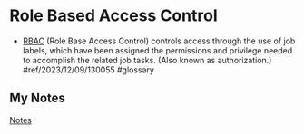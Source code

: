 # Role Based Access Control
- [RBAC](rbac.md) (Role Base Access Control) controls access through the use of job labels, which have been assigned the permissions and privilege needed to accomplish the related job tasks. (Also known as authorization.) #ref/2023/12/09/130055 #glossary 
## My Notes
[Notes](mynotes/role-based-access-control-notes.md)
